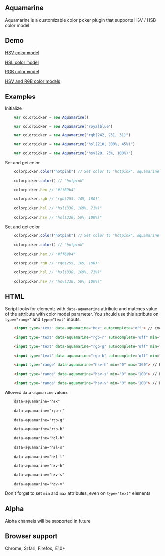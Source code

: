 ## Aquamarine
Aquamarine is a customizable color picker plugin that supports HSV / HSB color model

## Demo

[HSV color model](https://rawgit.com/vladmoroz/Aquamarine/master/demo/hsv.html)

[HSL color model](https://rawgit.com/vladmoroz/Aquamarine/master/demo/hsl.html)

[RGB color model](https://rawgit.com/vladmoroz/Aquamarine/master/demo/rgb.html)

[HSV and RGB color models](https://rawgit.com/vladmoroz/Aquamarine/master/demo/rgb.html)

## Examples

Initialize


```javascript
	var colorpicker = new Aquamarine()

	var colorpicker = new Aquamarine("royalblue")

	var colorpicker = new Aquamarine("rgb(242, 231, 31)")

	var colorpicker = new Aquamarine("hsl(210, 100%, 45%)")

	var colorpicker = new Aquamarine("hsv(20, 75%, 100%)")
```
	
Set and get color
	
```javascript
	colorpicker.color("hotpink") // Set color to "hotpink". Aquamarine accepts any CSS color format
	
	colorpicker.color() // "hotpink"
	
	colorpicker.hex // "#ff69b4"
	
	colorpicker.rgb // "rgb(255, 105, 180)"
	
	colorpicker.hsl // "hsl(330, 100%, 71%)"
	
	colorpicker.hsv // "hsl(330, 59%, 100%)"
```
	
Set and get color
	
```javascript
	colorpicker.color("hotpink") // Set color to "hotpink". Aquamarine accepts any CSS color format
	
	colorpicker.color() // "hotpink"
	
	colorpicker.hex // "#ff69b4"
	
	colorpicker.rgb // "rgb(255, 105, 180)"
	
	colorpicker.hsl // "hsl(330, 100%, 71%)"
	
	colorpicker.hsv // "hsv(330, 59%, 100%)"
```
	
## HTML

Script looks for elements with ``data-aquamarine`` attribute and matches value of the attribute with color model parameter. You should use this attribute on ``type="range"`` and ``type="text"`` inputs.

```html
	<input type="text" data-aquamarine="hex" autocomplete="off"> // Example hex text input
	
	<input type="text" data-aquamarine="rgb-r" autocomplete="off" min="0" max="255"> // Example red in RGB color model text input
	
	<input type="text" data-aquamarine="rgb-g" autocomplete="off" min="0" max="255"> // Example green in RGB color model text input
	
	<input type="text" data-aquamarine="rgb-b" autocomplete="off" min="0" max="255"> // Example blue in RGB color model text input
	
	<input type="range" data-aquamarine="hsv-h" min="0" max="360"> // Example hue in HSV / HSB color model range input
	
	<input type="range" data-aquamarine="hsv-s" min="0" max="100"> // Example saturation in HSV / HSB color model range input
	
	<input type="range" data-aquamarine="hsv-v" min="0" max="100"> // Example brightness in HSV / HSB color model range input
```

Allowed ``data-aqumarine`` values

```html	
	data-aquamarine="hex"
	
	data-aquamarine="rgb-r"
	
	data-aquamarine="rgb-g"
	
	data-aquamarine="rgb-b"
	
	data-aquamarine="hsl-h"
	
	data-aquamarine="hsl-s"
	
	data-aquamarine="hsl-l"
	
	data-aquamarine="hsv-h"
	
	data-aquamarine="hsv-s"
	
	data-aquamarine="hsv-v"
```
	
Don't forget to set ``min`` and ``max`` attributes, even on ``type="text"`` elements

## Alpha
Alpha channels will be supported in future

## Browser support
Chrome, Safari, Firefox, IE10+
